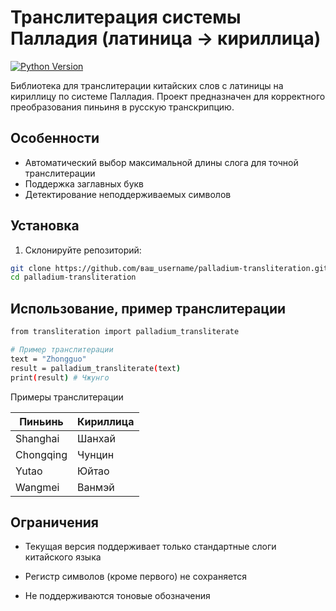 # Транслитерация системы Палладия (латиница → кириллица)

[![Python Version](https://img.shields.io/badge/python-3.7+-blue.svg)](https://www.python.org/downloads/)

Библиотека для транслитерации китайских слов с латиницы на кириллицу по системе Палладия. 
Проект предназначен для корректного преобразования пиньиня в русскую транскрипцию.

## Особенности

- Автоматический выбор максимальной длины слога для точной транслитерации
- Поддержка заглавных букв
- Детектирование неподдерживаемых символов

## Установка

1. Склонируйте репозиторий:
```bash
git clone https://github.com/ваш_username/palladium-transliteration.git
cd palladium-transliteration
```

## Использование, пример транслитерации
```bash
from transliteration import palladium_transliterate

# Пример транслитерации
text = "Zhongguo"
result = palladium_transliterate(text)  
print(result) # Чжунго
```
Примеры транслитерации

| Пиньинь  | Кириллица |
| ------------- | ------------- |
| Shanghai  | Шанхай  |
| Chongqing | Чунцин |
| Yutao | Юйтао |
| Wangmei  | Ванмэй  |


## Ограничения

- Текущая версия поддерживает только стандартные слоги китайского языка

- Регистр символов (кроме первого) не сохраняется

- Не поддерживаются тоновые обозначения
